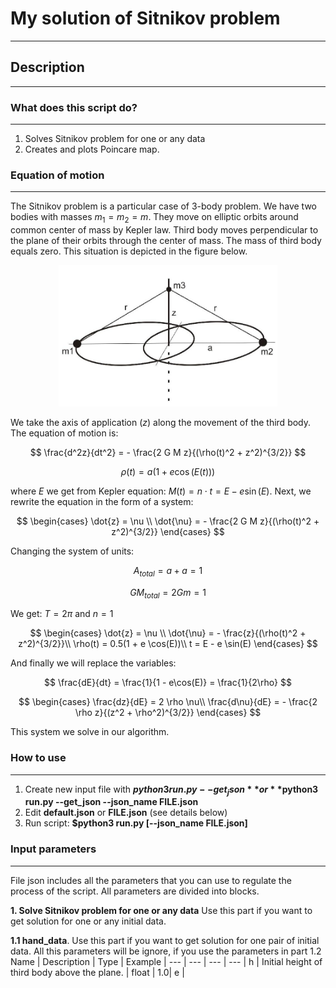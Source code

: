 # My solution of Sitnikov problem
***

## Description
***

### What does this script do?
***

1. Solves Sitnikov problem for one or any data
2. Creates and plots Poincare map.

### Equation of motion

***

The Sitnikov problem is a particular case of 3-body problem. We have two bodies with masses $m_1 = m_2 = m$. They move on elliptic orbits around common center of mass by Kepler law. Third body moves perpendicular to the plane of their orbits through the center of mass. The mass of third body equals zero. This situation is depicted in the figure below.
<p align="center">
<img  src="https://github.com/LAstroNomer/Sitnikov_problem/blob/master/Sitnikov_Problem_Konfiguration.jpeg"  width="350" />
</p>

We take the axis of application ($z$) along the movement of the third body. The equation of motion is:

$$
    \frac{d^2z}{dt^2} = -  \frac{2 G M z}{(\rho(t)^2 + z^2)^{3/2}}
$$

$$
    \rho(t) = a(1 + e \cos(E(t)))
$$

where $E$ we get from Kepler equation: $M(t) = n \cdot t = E - e \sin(E)$. Next, we rewrite the equation in the form of a system:

$$
    \begin{cases} 
    \dot{z} = \nu \\  
    \dot{\nu} =  - \frac{2 G M z}{(\rho(t)^2 + z^2)^{3/2}} 
    \end{cases}
$$

Changing the system of units:

$$
A_{total} = a+a = 1
$$

$$
GM_{total} = 2Gm = 1
$$

We get: $T = 2 \pi$ and $n = 1$ 

$$
    \begin{cases} 
    \dot{z} = \nu \\  
    \dot{\nu} =  - \frac{z}{(\rho(t)^2 + z^2)^{3/2}}\\
    \rho(t) = 0.5(1 + e \cos(E))\\
    t = E - e \sin(E)
    \end{cases}
$$


And finally we will replace the variables:

$$
    \frac{dE}{dt} = \frac{1}{1 - e\cos(E)} = \frac{1}{2\rho}
$$

$$
    \begin{cases} 
    \frac{dz}{dE} = 2 \rho \nu\\
    \frac{d\nu}{dE} = - \frac{2 \rho z}{(z^2 + \rho^2)^{3/2}}
    \end{cases}
$$

This system we solve in our algorithm.

### How to use
***
1. Create new input file with **$python3 run.py --get_json** or **$python3 run.py --get_json --json_name FILE.json**
2. Edit **default.json** or **FILE.json** (see details below)
3. Run script: **$python3 run.py [--json_name FILE.json]**

### Input parameters
***
File json includes all the parameters that you can use to regulate the process of the script. All parameters are divided into blocks.

**1. Solve Sitnikov problem for one or any data** Use this part if you want to get solution for one or any initial data.

**1.1 hand_data**. Use this part if you want to get solution for one pair of initial data. All this parameters will be ignore, if you use the parameters in part 1.2
Name | Description | Type | Example |
---  | ---         | ---  | ---     |
h    | Initial height of third body above the plane.        | float |   1.0|
e    | 
 
